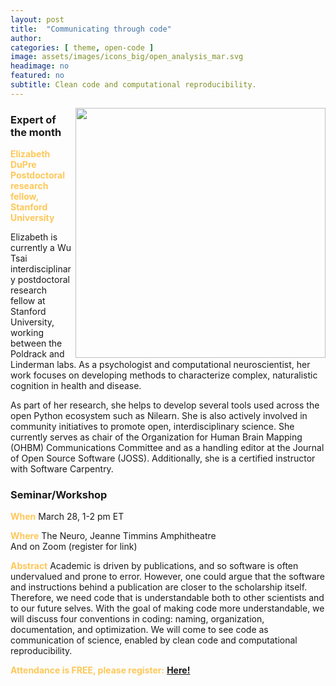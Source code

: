 ```yaml
---
layout: post
title:  "Communicating through code"
author: 
categories: [ theme, open-code ]
image: assets/images/icons_big/open_analysis_mar.svg
headimage: no
featured: no
subtitle: Clean code and computational reproducibility.
---
```

<style>
orange {
  color: rgba(254, 200, 89, 1);
  font-weight: bold;
}
</style>
<!-- ![](../assets/images/video_screenshots/click-to-see-video.png) -->

<!-- [![](../assets/images/video_screenshots/2023-10-05_osoh_ko_oct-video-screenshot.png)](https://www.youtube.com/watch?v=OHxnwzOKqHM&list=PL4IAzeXaocvx2rSfU1YCuTN3SmnOMqOz3&index=4) -->
<img align="right" width="400" src="{{site.baseurl}}/assets/images/monthly_posters/2024-03-28_osoh_ko_mar-poster-portrait.png">

### Expert of the month
<orange>Elizabeth DuPre <br>Postdoctoral research fellow, Stanford University</orange>


Elizabeth is currently a Wu Tsai interdisciplinary postdoctoral research fellow at Stanford University, working between the Poldrack and Linderman labs. As a psychologist and computational neuroscientist, her work focuses on developing methods to characterize complex, naturalistic cognition in health and disease.

As part of her research, she helps to develop several tools used across the open Python ecosystem such as Nilearn. She is also actively involved in community initiatives to promote open, interdisciplinary science. She currently serves as chair of the Organization for Human Brain Mapping (OHBM) Communications Committee and as a handling editor at the Journal of Open Source Software (JOSS). Additionally, she is a certified instructor with Software Carpentry.

### Seminar/Workshop

<orange>When</orange>
March 28, 1-2 pm ET


<orange>Where</orange>
The Neuro, Jeanne Timmins Amphitheatre\
And on Zoom (register for link)

<orange>Abstract</orange>
Academic is driven by publications, and so software is often undervalued and prone to error.
However, one could argue that the software and instructions behind a publication are closer to the scholarship itself. 
Therefore, we need code that is understandable both to other scientists and to our future selves. 
With the goal of making code more understandable, we will discuss four conventions in coding: naming, organization, documentation, and optimization.
We will come to see code as communication of science, enabled by clean code and computational reproducibility.


<orange>Attendance is FREE, please register:</orange> 
**[Here!](https://forms.gle/MoauCMiqsYYTQBLaA)**
